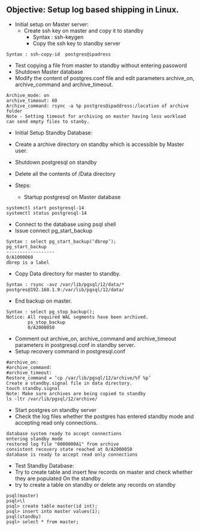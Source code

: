 ## Objective: Setup log based shipping in Linux.

- Initial setup on Master server:
    - Create ssh key on master and copy it to standby
      - Syntax : ssh-keygen
      - Copy the ssh key to standby server
```
Syntax : ssh-copy-id  postgres@ipadress
```
- Test copying a file from master to standby without entering password
- Shutdown Master database 
- Modify the content of postgres.conf file and edit parameters archive_on, archive_command and archive_timeout.
```
Archive_mode: on
archive_timeout: 60
Archive_command: rsync -a %p postgres@ipaddress:/location of archive folder
Note - Setting timeout for archiving on master having less workload can send empty files to stanby.
```

- Initial Setup Standby Database:
- Create a archive directory on standby which is accessible by Master user.
- Shutdown postgresql on standby
- Delete all the contents of /Data directory

- Steps:
  - Startup postgresql on Master database
```
systemctl start postgresql-14
systemctl status postgresql-14
```
- Connect to the database using psql shell
- Issue connect pg_start_backup
```
Syntax : select pg_start_backup(‘dbrep’);
pg_start_backup
------------------
0/A1000060
dbrep is a label
```
- Copy Data directory for master to standby.
```
Syntax : rsync -avz /var/lib/pgsql/12/data/* postgres@192.168.1.9:/var/lib/pgsql/12/data/
```
- End backup on master.
```
Syntax : select pg_stop_backup();
Notice: All required WAL segments have been archived.
        ps_stop_backup
        0/A2000050
```
- Comment out archive_on, archive_command and archive_timeout parameters in postgresql.conf in standby server.
- Setup recovery command in postgresql.conf
```
#archive_on:
#archive_command:
#archive_timeout:
Restore_command = ‘cp /var/lib/pgsql/12/archive/%f %p’
Create a standby.signal file in data directory.
touch standby.signal
Note: Make sure archives are being copied to standby
ls -ltr /var/lib/pgsql/12/archive/
```
- Start postgres on standby server
- Check the log files whether the postgres has entered standby mode and accepting read only connections.
```
database system ready to accept connections
entering standby mode
restored log file "0000000A1" from archive
consistent recovery state reached at 0/A2000050
database is ready to accept read only connections
```
- Test Standby Database:
- Try to create table and insert few records on master and check whether they are populated On the standby . 
- try to create a table on standby or delete any records on standby
```
psql(master)
psql>\l
psql> create table master(id int);
psql> insert into master values(1);
psql(standby)
psql> select * from master;
```
